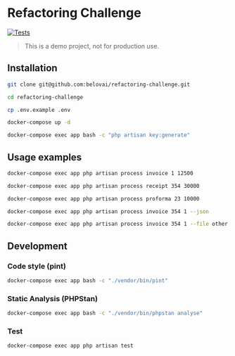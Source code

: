 # Refactoring Challenge

[![Tests](https://github.com/belovai/refactoring-challenge/actions/workflows/tests.yaml/badge.svg)](https://github.com/belovai/refactoring-challenge/actions/workflows/tests.yaml)

> This is a demo project, not for production use.

## Installation

```bash
git clone git@github.com:belovai/refactoring-challenge.git

cd refactoring-challenge

cp .env.example .env

docker-compose up -d

docker-compose exec app bash -c "php artisan key:generate"
```

## Usage examples

```bash
docker-compose exec app php artisan process invoice 1 12500
```


```bash
docker-compose exec app php artisan process receipt 354 30000
```


```bash
docker-compose exec app php artisan process proforma 23 10000
```


```bash
docker-compose exec app php artisan process invoice 354 1 --json
```


```bash
docker-compose exec app php artisan process invoice 354 1 --file other.csv
```

## Development

### Code style (pint)

```bash
docker-compose exec app bash -c "./vendor/bin/pint"
```

### Static Analysis (PHPStan)

```bash
docker-compose exec app bash -c "./vendor/bin/phpstan analyse"
```

### Test

```bash
docker-compose exec app php artisan test
```
